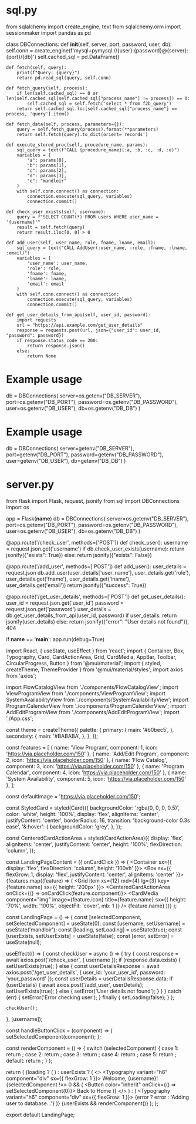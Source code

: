 # sql.py

from sqlalchemy import create_engine, text
from sqlalchemy.orm import sessionmaker
import pandas as pd

class DBConnections:
    def __init__(self, server, port, password, user, db):
        self.conn = create_engine(f'mysql+pymysql://{user}:{password}@{server}:{port}/{db}')
        self.cached_sql = pd.DataFrame()

    def fetch(self, query):
        print(f"Query: {query}")
        return pd.read_sql(query, self.conn)

    def fetch_query(self, process):
        if len(self.cached_sql) == 0 or len(self.cached_sql[self.cached_sql["process_name"] != process]) == 0:
            self.cached_sql = self.fetch('select * from f2b_query')
        return self.cached_sql.loc[self.cached_sql["process_name"] == process, 'query'].item()

    def fetch_data(self, process, parameters={}):
        query = self.fetch_query(process).format(**parameters)
        return self.fetch(query).to_dict(orient='records')

    def execute_stored_proc(self, procedure_name, params):
        sql_query = text(f"CALL {procedure_name}(:a, :b, :c, :d, :e)")
        variables = {
            "a": params[0],
            "b": params[1],
            "c": params[2],
            "d": params[3],
            "e": "mandloir"
        }
        with self.conn.connect() as connection:
            connection.execute(sql_query, variables)
            connection.commit()

    def check_user_exists(self, username):
        query = f"SELECT COUNT(*) FROM users WHERE user_name = '{username}'"
        result = self.fetch(query)
        return result.iloc[0, 0] > 0

    def add_user(self, user_name, role, fname, lname, email):
        sql_query = text("CALL AddUser(:user_name, :role, :fname, :lname, :email)")
        variables = {
            'user_name': user_name,
            'role': role,
            'fname': fname,
            'lname': lname,
            'email': email
        }
        with self.conn.connect() as connection:
            connection.execute(sql_query, variables)
            connection.commit()

    def get_user_details_from_api(self, user_id, password):
        import requests
        url = "https://api.example.com/get_user_details"
        response = requests.post(url, json={"user_id": user_id, "password": password})
        if response.status_code == 200:
            return response.json()
        else:
            return None

# Example usage
db = DBConnections(
    server=os.getenv("DB_SERVER"),
    port=os.getenv("DB_PORT"),
    password=os.getenv("DB_PASSWORD"),
    user=os.getenv("DB_USER"),
    db=os.getenv("DB_DB")
)


# Example usage
db = DBConnections(
    server=getenv("DB_SERVER"),
    port=getenv("DB_PORT"),
    password=getenv("DB_PASSWORD"),
    user=getenv("DB_USER"),
    db=getenv("DB_DB")
)


# server.py

from flask import Flask, request, jsonify
from sql import DBConnections
import os

app = Flask(__name__)
db = DBConnections(
    server=os.getenv("DB_SERVER"),
    port=os.getenv("DB_PORT"),
    password=os.getenv("DB_PASSWORD"),
    user=os.getenv("DB_USER"),
    db=os.getenv("DB_DB")
)

@app.route('/check_user', methods=['POST'])
def check_user():
    username = request.json.get('username')
    if db.check_user_exists(username):
        return jsonify({"exists": True})
    else:
        return jsonify({"exists": False})

@app.route('/add_user', methods=['POST'])
def add_user():
    user_details = request.json
    db.add_user(user_details['user_name'], user_details.get('role'), user_details.get('fname'), user_details.get('lname'), user_details.get('email'))
    return jsonify({"success": True})

@app.route('/get_user_details', methods=['POST'])
def get_user_details():
    user_id = request.json.get('user_id')
    password = request.json.get('password')
    user_details = db.get_user_details_from_api(user_id, password)
    if user_details:
        return jsonify(user_details)
    else:
        return jsonify({"error": "User details not found"}), 404

if __name__ == '__main__':
    app.run(debug=True)


import React, { useState, useEffect } from 'react';
import { Container, Box, Typography, Card, CardActionArea, Grid, CardMedia, AppBar, Toolbar, CircularProgress, Button } from '@mui/material';
import { styled, createTheme, ThemeProvider } from '@mui/material/styles';
import axios from 'axios';

import FlowCatalogView from './components/FlowCatalogView';
import ViewProgramView from './components/ViewProgramView';
import SystemAvailabilityView from './components/SystemAvailabilityView';
import ProgramCalenderView from './components/ProgramCalenderView';
import AddEditProgramView from './components/AddEditProgramView';
import './App.css';

const theme = createTheme({
  palette: {
    primary: {
      main: '#b0bec5',
    },
    secondary: {
      main: '#BABABA',
    },
  },
});

const features = [
  { name: 'View Program', component: 1, icon: 'https://via.placeholder.com/150' },
  { name: 'Add/Edit Program', component: 2, icon: 'https://via.placeholder.com/150' },
  { name: 'Flow Catalog', component: 3, icon: 'https://via.placeholder.com/150' },
  { name: 'Program Calendar', component: 4, icon: 'https://via.placeholder.com/150' },
  { name: 'System Availability', component: 5, icon: 'https://via.placeholder.com/150' },
];

const defaultImage = 'https://via.placeholder.com/150';

const StyledCard = styled(Card)({
  backgroundColor: 'rgba(0, 0, 0, 0.5)',
  color: 'white',
  height: '100%',
  display: 'flex',
  alignItems: 'center',
  justifyContent: 'center',
  borderRadius: 16,
  transition: 'background-color 0.3s ease',
  '&:hover': {
    backgroundColor: 'grey',
  },
});

const CenteredCardActionArea = styled(CardActionArea)({
  display: 'flex',
  alignItems: 'center',
  justifyContent: 'center',
  height: '100%',
  flexDirection: 'column',
});

const LandingPageContent = ({ onCardClick }) => (
  <Container sx={{ display: 'flex', flexDirection: 'column', height: '100vh' }}>
    <Box sx={{ flexGrow: 1, display: 'flex', justifyContent: 'center', alignItems: 'center' }}>
      <Grid container spacing={2} justifyContent="center" alignItems="center">
        {features.map((feature) => (
          <Grid item xs={12} md={4} lg={3} key={feature.name} sx={{ height: '200px' }}>
            <StyledCard>
              <CenteredCardActionArea onClick={() => onCardClick(feature.component)}>
                <CardMedia
                  component="img"
                  image={feature.icon}
                  title={feature.name}
                  sx={{ height: '70%', width: '100%', objectFit: 'cover', mb: 1 }}
                />
                <Typography variant="h6">{feature.name}</Typography>
              </CenteredCardActionArea>
            </StyledCard>
          </Grid>
        ))}
      </Grid>
    </Box>
  </Container>
);

const LandingPage = () => {
  const [selectedComponent, setSelectedComponent] = useState(0);
  const [username, setUsername] = useState('mandloir');
  const [loading, setLoading] = useState(true);
  const [userExists, setUserExists] = useState(false);
  const [error, setError] = useState(null);

  useEffect(() => {
    const checkUser = async () => {
      try {
        const response = await axios.post('/check_user', { username });
        if (response.data.exists) {
          setUserExists(true);
        } else {
          const userDetailsResponse = await axios.post('/get_user_details', { user_id: 'your_user_id', password: 'your_password' });
          const userDetails = userDetailsResponse.data;
          if (userDetails) {
            await axios.post('/add_user', userDetails);
            setUserExists(true);
          } else {
            setError('User details not found');
          }
        }
      } catch (err) {
        setError('Error checking user');
      } finally {
        setLoading(false);
      }
    };

    checkUser();
  }, [username]);

  const handleButtonClick = (component) => {
    setSelectedComponent(component);
  };

  const renderComponent = () => {
    switch (selectedComponent) {
      case 1:
        return <ViewProgramView />;
      case 2:
        return <AddEditProgramView />;
      case 3:
        return <FlowCatalogView />;
      case 4:
        return <ProgramCalenderView />;
      case 5:
        return <SystemAvailabilityView />;
      default:
        return <LandingPageContent onCardClick={handleButtonClick} />;
    }
  };

  return (
    <ThemeProvider theme={theme}>
      <AppBar position="static" color="default">
        <Toolbar>
          {loading ? (
            <CircularProgress color="inherit" />
          ) : userExists ? (
            <>
              <Typography variant="h6" component="div" sx={{ flexGrow: 1 }}>
                Welcome, {username}!
              </Typography>
              {selectedComponent !== 0 && (
                <Button color="inherit" onClick={() => setSelectedComponent(0)}>
                  Back to Home
                </Button>
              )}
            </>
          ) : (
            <Typography variant="h6" component="div" sx={{ flexGrow: 1 }}>
              {error ? error : 'Adding user to database...'}
            </Typography>
          )}
        </Toolbar>
      </AppBar>
      {userExists && renderComponent()}
    </ThemeProvider>
  );
};

export default LandingPage;

